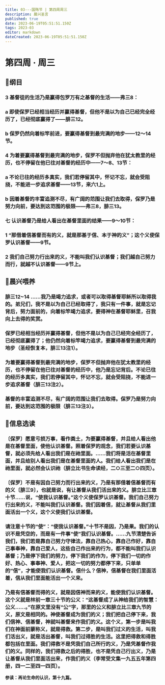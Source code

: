 ```yaml
---
title: 03---国殇节 | 第四周周三
description: 晨兴圣言
published: true
date: 2023-06-19T05:51:51.150Z
tags: 2023-03
editor: markdown
dateCreated: 2023-06-19T05:51:51.150Z
---
```


# 第四周 · 周三
## 📖纲目

### 3	基督徒的生活乃是赢得包罗万有之基督的生活——弗三8：

### a	即使保罗已经相当经历并赢得基督，但他不是以为自己已经完全经历了，已经彻底赢得了——腓三12。

### b	保罗仍然向着标竿前进，要赢得基督到最完满的地步——12～14节。

### 4	为着要赢得基督到最完满的地步，保罗不但抛弃他在犹太教里的经历，也不停留在他已往对基督的经历中——7～8、13节：

### a	不论已往的经历多真实，我们若停留其中，怀记不忘，就会受阻挠，不能进一步追求基督——13节，来六1上。

### b	因着基督的丰富追测不尽，有广阔的范围让我们去取得，保罗乃是努力向前，要达到这范围的极限——弗三8，腓三13。

### 七	认识基督乃是给人看出在基督里面的结果——9～10节：

### 1	“那借着信基督而有的义，就是那基于信、本于神的义”；这个义使保罗认识基督——9节。

### 2	我们自己努力行出来的义，不能叫我们认识基督；我们越自己努力而行，就越不认识基督——9节上。

## 📖晨兴喂养

### **腓三12~14**    **……我乃是竭力追求，或者可以取得基督耶稣所以取得我的。弟兄们，我不是以为自己已经取得了，我只有一件事，就是忘记背后，努力面前的，向着标竿竭力追求，要得神在基督耶稣里，召我向上去得的奖赏。**

### 保罗已经相当经历并赢得基督，但他不是以为自己已经完全经历了，已经彻底赢得了；他仍然向着标竿竭力追求，要赢得基督到最完满的地步（圣经恢复本，腓三13注1）。

### 为着要赢得基督到最完满的地步，保罗不但抛弃他在犹太教里的经历，也不停留在他已往对基督的经历中，他乃是忘记背后。不论已往的经历多真实，我们若停留其中，怀记不忘，就会受阻挠，不能进一步追求基督（腓三13注2）。

### 基督的丰富追测不尽，有广阔的范围让我们去取得。保罗乃是努力向前，要达到这范围的极限（腓三13注3）。

## 📖信息选读

### 〔保罗〕愿意亏损万事，看作粪土，为要赢得基督，并且给人看出他是在基督里面，使他认识基督。照着保罗的观念，我们若要认识基督，就必须先给人看出我们是在祂里面。……我们将是活在基督里面，并且给别人看出我们是在基督里面的人。我们给人看出我们是在祂里面，就必然会认识祂（腓立比书生命读经，二○三至二○四页）。

### 〔保罗〕不是有因自己努力而行出来的义，乃是有那借着信基督而有的义〔腓三9〕，也就是说，有让基督从我们活出来的义。腓立比三章十节……说，“使我认识基督。”这个义使保罗认识基督。我们自己努力行出来的义，不能叫我们认识基督。我们因着信，就让基督从我们里面活出一个义，这个义使我们认识基督。

### 请注意十节的“使”：“使我认识基督。”十节不是因，乃是果。我们的认识不是凭空的，而是有一件事“使”我们认识基督。……九节清楚告诉我们，我们若是靠自己努力守律法，靠自己热心，靠自己作好，靠自己事奉神，靠自己爱人，这些自己作出来的行为，都不能叫我们认识基督；乃是停下我们的努力，停下我们的作为，停下我们一切的作好、热心、事奉神、爱人，把这一切的努力都停下来，只单单的“信”，才能使我们认识基督。信什么？信神，信基督在我们里面活着，信从我们里面能活出一个义来。

### 乃是有信基督而得的义，就是因信神而来的义，能使我们认识基督。这个义就是林前一章三十节的公义：“这基督成了从神给我们的智慧：公义……。”在原文里没有“公”字，那里的公义和腓立比三章九节的义，原文是相同的。神使基督成为我们的义；我们把自己停下来，我们信神、信基督，神就叫基督来作我们的义。这个义，第一步是叫我们在神面前蒙称义，就是得救。第二步，是叫我们过义的生活，叫我们活出义，就是活出基督，叫我们过得胜的生活。这里把得救和得胜都包括在里面。我们得救不是凭我们自己所行的义，乃是凭基督作我们的义。同样的，我们得救之后的得胜，也不是凭自己行出义，乃是让基督从我们里面活出来，作我们的义（李常受文集一九五五年第四册，四一二至四一四页）。

**参读：再论生命的认识，第十九篇。**